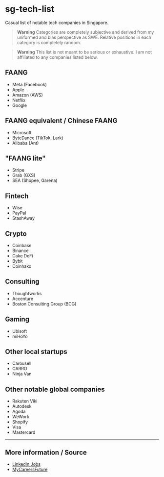 # sg-tech-list

Casual list of notable tech companies in Singapore. 

> **Warning**
> Categories are completely subjective and derived from my uniformed and bias perspective as SWE.
> Relative positions in each category is completely random.

> **Warning**
> This list is not meant to be serious or exhaustive.
> I am not affiliated to any companies listed below.

## FAANG 

- Meta (Facebook)
- Apple
- Amazon (AWS)
- Netflix
- Google

## FAANG equivalent / Chinese FAANG

- Microsoft
- ByteDance (TikTok, Lark)
- Alibaba (Ant)

## "FAANG lite"

- Stripe
- Grab (GXS)
- SEA (Shopee, Garena)

## Fintech

- Wise
- PayPal
- StashAway

## Crypto

- Coinbase
- Binance
- Cake DeFi
- Bybit
- Coinhako

## Consulting

- Thoughtworks
- Accenture
- Boston Consulting Group (BCG)

## Gaming

- Ubisoft
- miHoYo

## Other local startups

- Carousell
- CARRO
- Ninja Van

## Other notable global companies

- Rakuten Viki
- Autodesk
- Agoda
- WeWork
- Shopify
- Visa
- Mastercard

---

## More information / Source

- [LinkedIn Jobs](https://www.linkedin.com/jobs/)
- [MyCareersFuture](https://www.mycareersfuture.gov.sg/)

